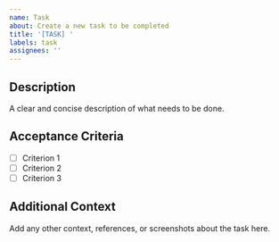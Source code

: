 ```yaml
---
name: Task
about: Create a new task to be completed
title: '[TASK] '
labels: task
assignees: ''
---
```


## Description
A clear and concise description of what needs to be done.

## Acceptance Criteria
- [ ] Criterion 1
- [ ] Criterion 2
- [ ] Criterion 3

## Additional Context
Add any other context, references, or screenshots about the task here.


